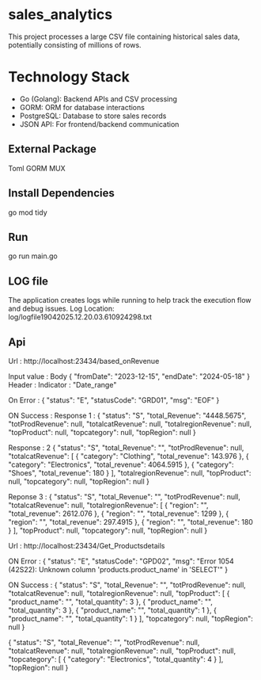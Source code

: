 # sales_analytics

This project processes a large CSV file containing historical sales data, potentially consisting of millions of rows.

# Technology Stack

- Go (Golang): Backend APIs and CSV processing
- GORM: ORM for database interactions
- PostgreSQL: Database to store sales records
- JSON API: For frontend/backend communication

## External Package

Toml 
GORM 
MUX

## Install Dependencies

go mod tidy

## Run

go run main.go

## LOG file 
The application creates logs while running to help track the execution flow and debug issues.
Log Location: log/logfile19042025.12.20.03.610924298.txt

## Api

Url : http://localhost:23434/based_onRevenue

Input value :
Body 
{
   "fromDate": "2023-12-15",
   "endDate": "2024-05-18"
}
Header :
Indicator : "Date_range"

On Error :
{
    "status": "E",
    "statusCode": "GRD01",
    "msg": "EOF"
}

ON Success :
Response 1 :
{
    "status": "S",
    "total_Revenue": "4448.5675",
    "totProdRevenue": null,
    "totalcatRevenue": null,
    "totalregionRevenue": null,
    "topProduct": null,
    "topcategory": null,
    "topRegion": null
}

Response : 2
{
    "status": "S",
    "total_Revenue": "",
    "totProdRevenue": null,
    "totalcatRevenue": [
        {
            "category": "Clothing",
            "total_revenue": 143.976
        },
        {
            "category": "Electronics",
            "total_revenue": 4064.5915
        },
        {
            "category": "Shoes",
            "total_revenue": 180
        }
    ],
    "totalregionRevenue": null,
    "topProduct": null,
    "topcategory": null,
    "topRegion": null
}

Reponse 3 :
{
    "status": "S",
    "total_Revenue": "",
    "totProdRevenue": null,
    "totalcatRevenue": null,
    "totalregionRevenue": [
        {
            "region": "",
            "total_revenue": 2612.076
        },
        {
            "region": "",
            "total_revenue": 1299
        },
        {
            "region": "",
            "total_revenue": 297.4915
        },
        {
            "region": "",
            "total_revenue": 180
        }
    ],
    "topProduct": null,
    "topcategory": null,
    "topRegion": null
}

Url : http://localhost:23434/Get_Productsdetails

ON Error :
{
    "status": "E",
    "statusCode": "GPD02",
    "msg": "Error 1054 (42S22): Unknown column 'products.product_name' in 'SELECT'"
}

ON Success :
{
    "status": "S",
    "total_Revenue": "",
    "totProdRevenue": null,
    "totalcatRevenue": null,
    "totalregionRevenue": null,
    "topProduct": [
        {
            "product_name": "",
            "total_quantity": 3
        },
        {
            "product_name": "",
            "total_quantity": 3
        },
        {
            "product_name": "",
            "total_quantity": 1
        },
        {
            "product_name": "",
            "total_quantity": 1
        }
    ],
    "topcategory": null,
    "topRegion": null
}

{
    "status": "S",
    "total_Revenue": "",
    "totProdRevenue": null,
    "totalcatRevenue": null,
    "totalregionRevenue": null,
    "topProduct": null,
    "topcategory": [
        {
            "category": "Electronics",
            "total_quantity": 4
        }
    ],
    "topRegion": null
}